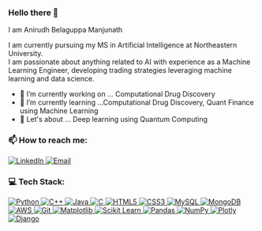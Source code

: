 ### Hello there 👋

I am Anirudh Belaguppa Manjunath

I am currently pursuing my MS in Artificial Intelligence at Northeastern University.  
I am passionate about anything related to AI with experience as a Machine Learning Engineer, developing trading strategies leveraging machine learning and data science.

- 🔭 I’m currently working on ... Computational Drug Discovery
- 🌱 I’m currently learning ...Computational Drug Discovery, Quant Finance using Machine Learning
- 💬 Let's about ... Deep learning using Quantum Computing
### 📫 How to reach me:

<p align="left">
  <a href="https://www.linkedin.com/in/anirudh-b-m">
    <img alt="LinkedIn" src="https://img.shields.io/badge/LinkedIn-%230077B5.svg?&style=for-the-badge&logo=linkedin&logoColor=white"/>
  </a>
  <a href="mailto:belaguppamanjunath.a@northeastern.edu">
    <img alt="Email" src="https://img.shields.io/badge/Email-D14836?style=for-the-badge&logo=gmail&logoColor=white" />
  </a>
</p>


### 💻 Tech Stack:

<p align="left">
  <!-- Languages -->
  <a href="https://www.python.org">
    <img alt="Python" src="https://img.shields.io/badge/Python-3776AB?style=for-the-badge&logo=python&logoColor=white" />
  </a>
  <a href="https://isocpp.org">
    <img alt="C++" src="https://img.shields.io/badge/C++-00599C?style=for-the-badge&logo=cplusplus&logoColor=white" />
  </a>
  <a href="https://www.java.com">
    <img alt="Java" src="https://img.shields.io/badge/Java-007396?style=for-the-badge&logo=java&logoColor=white" />
  </a>
  <a href="https://www.learn-c.org/">
    <img alt="C" src="https://img.shields.io/badge/C-A8B9CC?style=for-the-badge&logo=c&logoColor=white" />
  </a>
  <a href="https://www.w3schools.com/html/">
    <img alt="HTML5" src="https://img.shields.io/badge/HTML5-E34F26?style=for-the-badge&logo=html5&logoColor=white" />
  </a>
  <a href="https://www.w3schools.com/css/">
    <img alt="CSS3" src="https://img.shields.io/badge/CSS3-1572B6?style=for-the-badge&logo=css3&logoColor=white" />
  </a>

  <!-- Databases -->
  <a href="https://www.mysql.com">
    <img alt="MySQL" src="https://img.shields.io/badge/MySQL-00000F?style=for-the-badge&logo=mysql&logoColor=white" />
  </a>
  <a href="https://www.mongodb.com">
    <img alt="MongoDB" src="https://img.shields.io/badge/MongoDB-4EA94B?style=for-the-badge&logo=mongodb&logoColor=white" />
  </a>

  <!-- Cloud and Version Control -->
  <a href="https://aws.amazon.com">
    <img alt="AWS" src="https://img.shields.io/badge/AWS-FF9900?style=for-the-badge&logo=amazonaws&logoColor=white" />
  </a>
  <a href="https://git-scm.com">
    <img alt="Git" src="https://img.shields.io/badge/Git-F05032?style=for-the-badge&logo=git&logoColor=white" />
  </a>

  <!-- AI/ML and Frameworks -->
  <a href="https://matplotlib.org">
    <img alt="Matplotlib" src="https://img.shields.io/badge/Matplotlib-263238?style=for-the-badge&logo=matplotlib&logoColor=white" />
  </a>
  <a href="https://scikit-learn.org">
    <img alt="Scikit Learn" src="https://img.shields.io/badge/scikit_learn-F7931E?style=for-the-badge&logo=scikit-learn&logoColor=white" />
  </a>
  <a href="https://pandas.pydata.org">
    <img alt="Pandas" src="https://img.shields.io/badge/Pandas-150458?style=for-the-badge&logo=pandas&logoColor=white" />
  </a>
  <a href="https://numpy.org">
    <img alt="NumPy" src="https://img.shields.io/badge/NumPy-013243?style=for-the-badge&logo=numpy&logoColor=white" />
  </a>
  <a href="https://plotly.com">
    <img alt="Plotly" src="https://img.shields.io/badge/Plotly-3F4F75?style=for-the-badge&logo=plotly&logoColor=white" />
  </a>
  <a href="https://www.djangoproject.com">
    <img alt="Django" src="https://img.shields.io/badge/Django-092E20?style=for-the-badge&logo=django&logoColor=white" />
  </a>
</p>



  
<!--
**AnirudhDesai777/anirudhdesai777** is a ✨ _special_ ✨ repository because its `README.md` (this file) appears on your GitHub profile.

Here are some ideas to get you started:

- 🔭 I’m currently working on ...
- 🌱 I’m currently learning ...
- 👯 I’m looking to collaborate on ...
- 🤔 I’m looking for help with ...

- 📫 How to reach me: ...
- 😄 Pronouns: ...
- ⚡ Fun fact: ...
-->

